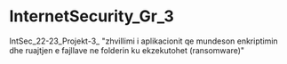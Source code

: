 # InternetSecurity_Gr_3
IntSec_22-23_Projekt-3_ "zhvillimi i aplikacionit qe mundeson enkriptimin dhe ruajtjen e fajllave ne folderin ku ekzekutohet (ransomware)"
